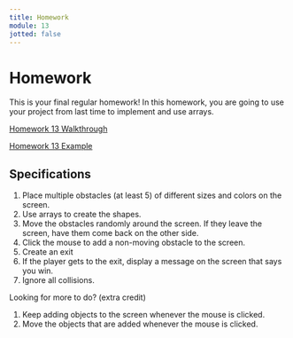 ```yaml
---
title: Homework
module: 13
jotted: false
---
```


# Homework

This is your final regular homework! In this homework, you are going to use your project from last time to implement and use arrays.

<a href="//youtu.be/0ChP01lq20M" data-lity>Homework 13 Walkthrough</a>

<a href="https://github.com/Montana-Media-Arts/120_CreativeCoding1-Fall2020-Samples/tree/master/Homework-13-Example" target="_new">Homework 13 Example</a>

## Specifications

1. Place multiple obstacles (at least 5) of different sizes and colors on the screen.
2. Use arrays to create the shapes.
3. Move the obstacles randomly around the screen.  If they leave the screen, have them come back on the other side.
4. Click the mouse to add a non-moving obstacle to the screen.
5. Create an exit
6. If the player gets to the exit, display a message on the screen that says you win.
7. Ignore all collisions.

Looking for more to do? (extra credit)

1. Keep adding objects to the screen whenever the mouse is clicked.
2. Move the objects that are added whenever the mouse is clicked.